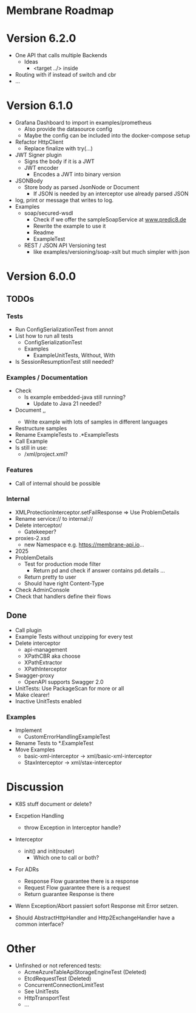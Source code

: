 # Membrane Roadmap

# Version 6.2.0

- One API that calls multiple Backends
  - Ideas
    - <target ../> inside <if>
- Routing with if instead of switch and cbr
- <if>...<else>

# Version 6.1.0

- Grafana Dashboard to import in examples/prometheus
  - Also provide the datasource config
  - Maybe the config can be included into the docker-compose setup
- Refactor HttpClient
  - Replace finalize with try(...)
- JWT Signer plugin
  - Signs the body if it is a JWT
  - JWT encoder
    - Encodes a JWT into binary version
- JSONBody 
  - Store body as parsed JsonNode or Document
    - If JSON is needed by an interceptor use already parsed JSON
- log, print or message that writes to log. 
- Examples
  - soap/secured-wsdl
    - Check if we offer the sampleSoapService at www.predic8.de
    - Rewrite the example to use it
    - Readme
    - ExampleTest
  - REST / JSON API Versioning test
    - like examples/versioning/soap-xslt but much simpler with json

# Version 6.0.0

## TODOs

### Tests
- Run ConfigSerializationTest from annot
- List how to run all tests
  - ConfigSerializationTest
  - Examples
    - ExampleUnitTests, Without, With
- Is SessionResumptionTest still needed?

### Examples / Documentation
- Check
  - Is example embedded-java still running?
    - Update to Java 21 needed?
- Document <if>,<call>,<destination>
  - Write example with lots of samples in different languages
- Restructure samples
- Rename ExampleTests to .*ExampleTests
- Call Example
- Is still in use:
  - /xml/project.xml?
  
### Features

- Call of internal should be possible


### Internal
- XMLProtectionInterceptor.setFailResponse => Use ProblemDetails
- Rename service:// to internal://
- Delete interceptor/
  - Gatekeeper?
- proxies-2.xsd
  - new Namespace e.g. https://membrane-api.io...
- 2025
- ProblemDetails
  - Test for production mode filter
    - Return pd and check if answer contains pd.details ...
  - Return pretty to user
  - Should have right Content-Type
- Check AdminConsole
- Check that handlers define their flows

## Done
- Call plugin
- Example Tests without unzipping for every test
- Delete interceptor
  - api-management
  - XPathCBR aka choose
  - XPathExtractor
  - XPathInterceptor
- Swagger-proxy
  - OpenAPI supports Swagger 2.0
- UnitTests: Use PackageScan for more or all
- Make <log headerOnly="false"/> clearer!
- Inactive UnitTests enabled


### Examples
- Implement
  - CustomErrorHandlingExampleTest
- Rename Tests to *.ExampleTest
- Move Examples
  - basic-xml-interceptor -> xml/basic-xml-interceptor
  - StaxInterceptor -> xml/stax-interceptor


# Discussion

- K8S stuff document or delete?
- Excpetion Handling
  - throw Exception in Interceptor handle?
- Interceptor
  - init() and init(router)
    - Which one to call or both?

- For ADRs
  - Response Flow guarantee there is a response 
  - Request Flow guarantee there is a request
  - Return guarantee Response is there

- Wenn Exception/Abort passiert sofort Response mit Error setzen.

- Should AbstractHttpHandler and Http2ExchangeHandler have a common interface?

# Other

- Unfinshed or not referenced tests:
  - AcmeAzureTableApiStorageEngineTest (Deleted)
  - EtcdRequestTest (Deleted)
  - ConcurrentConnectionLimitTest
  - See UnitTests
  - HttpTransportTest
  - ...